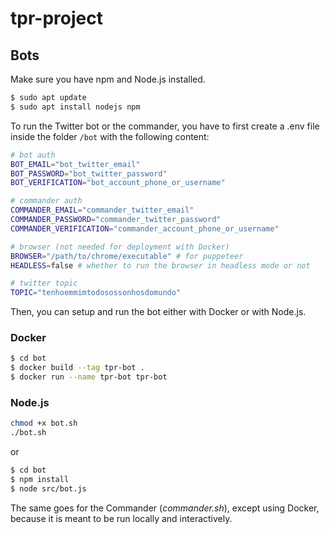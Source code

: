# tpr-project

## Bots

Make sure you have npm and Node.js installed.
```bash
$ sudo apt update
$ sudo apt install nodejs npm
```

To run the Twitter bot or the commander, you have to first create a .env file inside the folder `/bot` with the following content:

```bash
# bot auth
BOT_EMAIL="bot_twitter_email"
BOT_PASSWORD="bot_twitter_password"
BOT_VERIFICATION="bot_account_phone_or_username"

# commander auth
COMMANDER_EMAIL="commander_twitter_email"
COMMANDER_PASSWORD="commander_twitter_password"
COMMANDER_VERIFICATION="commander_account_phone_or_username"

# browser (not needed for deployment with Docker)
BROWSER="/path/to/chrome/executable" # for puppeteer
HEADLESS=false # whether to run the browser in headless mode or not

# twitter topic
TOPIC="tenhoemmimtodosossonhosdomundo"
```

Then, you can setup and run the bot either with Docker or with Node.js.

### Docker

```bash
$ cd bot
$ docker build --tag tpr-bot .
$ docker run --name tpr-bot tpr-bot
```

### Node.js

```bash
chmod +x bot.sh
./bot.sh
```

or

```bash
$ cd bot
$ npm install
$ node src/bot.js
```

The same goes for the Commander (*commander.sh*), except using Docker, because it is meant to be run locally and interactively.